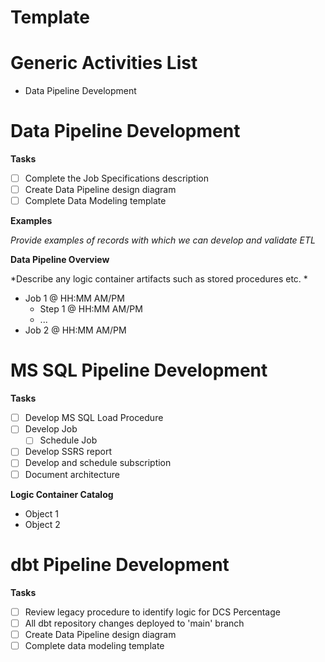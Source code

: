 # Template

# Generic Activities List

- Data Pipeline Development

# Data Pipeline Development

__Tasks__
- [ ] Complete the Job Specifications description
- [ ] Create Data Pipeline design diagram
- [ ] Complete Data Modeling template

__Examples__

*Provide examples of records with which we can develop and validate ETL*

__Data Pipeline Overview__

*Describe any logic container artifacts such as stored procedures etc. *

 - Job 1 @ HH:MM AM/PM
    - Step 1 @ HH:MM AM/PM
    - ...
- Job 2 @ HH:MM AM/PM

# MS SQL Pipeline Development

__Tasks__
- [ ] Develop MS SQL Load Procedure 
- [ ] Develop Job
  - [ ] Schedule Job
- [ ] Develop SSRS report 
- [ ] Develop and schedule subscription
- [ ] Document architecture

__Logic Container Catalog__
 - Object 1
 - Object 2


# dbt Pipeline Development 

__Tasks__
- [ ] Review legacy procedure to identify logic for DCS Percentage
- [ ] All dbt repository changes deployed to 'main' branch
- [ ] Create Data Pipeline design diagram
- [ ] Complete data modeling template